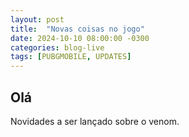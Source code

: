 ```yaml
---
layout: post
title:  "Novas coisas no jogo"
date: 2024-10-10 08:00:00 -0300
categories: blog-live
tags: [PUBGMOBILE, UPDATES]
---
```


## Olá

Novidades a ser lançado sobre o venom.
